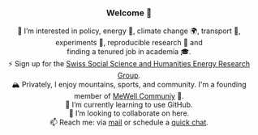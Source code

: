<h3 align="center">Welcome 👋</h3>
<p align="center">
👀 I’m interested in policy, energy 🔋, climate change 🌍, transport 🚗, experiments 🎲, reproducible research 🔁 and <br> 
  finding a tenured job in academia 🎓. 
  <br> 
  ⚡️ Sign up for the <a href="https://t1p.de/SSHEnergy">Swiss Social Science and Humanities Energy Research Group</a>.  
    <br> 
  🏔️ Privately, I enjoy mountains, sports, and community. I'm a founding member of <a href="https://mewellcommunity.ch" ">MeWell Communiy</a> 🧠. 
  <br>
🌱 I’m currently learning to use GitHub.    <br> 
🤝  I’m looking to collaborate on here.     <br> 
 📫 Reach me: via <a href="mailto:gracia.brueckmann@unibe.ch">mail</a> or schedule a <a href="https://cal.com/brueckmann/quick-chat-15">quick chat</a>.
 <br><br>
</p>






<!---
- 👋 Hi, I’m @brueckmann Nice to e-meet you!
- 👀 I’m (professionally) interested in policy, energy🔋, climate change🌍, transport🚗, experiments🎲, reproducible research 🔁 and finding a tenured job in academia🎓.
I organize the Swiss Social Science and Humanities Energy Research Group. Sign up here: https://t1p.de/SSHEnergy ⚡️
Privately, I enjoy mountains, cycling and community. I am found member of https://mewellcommunity.ch promoting mental health 🧠 among members of Universities around Zurich. 
- 🌱 I’m currently learning to use GitHub.
- 💞️ I’m looking to collaborate on here. 🤝
- 📫 How to reach me? Mastodon: @brueckmann@fediscience.org Bluesky: @brueckmann.bsky.social or mail me 
--->

<!---
brueckmann/brueckmann is a ✨ special ✨ repository because its `README.md` (this file) appears on your GitHub profile.
You can click the Preview link to take a look at your changes.
--->
